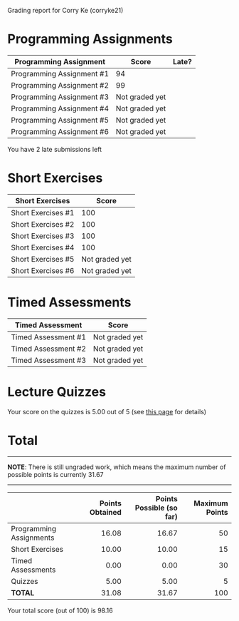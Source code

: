 Grading report for Corry Ke (corryke21)

Programming Assignments
=======================

|  Programming Assignment   |     Score      | Late? |
|---------------------------|----------------|-------|
| Programming Assignment #1 |             94 |       |
| Programming Assignment #2 |             99 |       |
| Programming Assignment #3 | Not graded yet |       |
| Programming Assignment #4 | Not graded yet |       |
| Programming Assignment #5 | Not graded yet |       |
| Programming Assignment #6 | Not graded yet |       |

You have 2 late submissions left


Short Exercises
===============

|  Short Exercises   |     Score      |
|--------------------|----------------|
| Short Exercises #1 |            100 |
| Short Exercises #2 |            100 |
| Short Exercises #3 |            100 |
| Short Exercises #4 |            100 |
| Short Exercises #5 | Not graded yet |
| Short Exercises #6 | Not graded yet |


Timed Assessments
=================

|  Timed Assessment   |     Score      |
|---------------------|----------------|
| Timed Assessment #1 | Not graded yet |
| Timed Assessment #2 | Not graded yet |
| Timed Assessment #3 | Not graded yet |


Lecture Quizzes
===============

Your score on the quizzes is 5.00 out of 5 (see [this page](lecture-details.md) for details)


Total
=====

---

**NOTE**: There is still ungraded work, which means the maximum
number of possible points is currently 31.67

---

|                         | Points Obtained | Points Possible (so far) | Maximum Points |
|-------------------------|----------------:|-------------------------:|---------------:|
| Programming Assignments |           16.08 |                    16.67 |             50 |
| Short Exercises         |           10.00 |                    10.00 |             15 |
| Timed Assessments       |            0.00 |                     0.00 |             30 |
| Quizzes                 |            5.00 |                     5.00 |              5 |
| **TOTAL**               |           31.08 |                    31.67 |            100 |

Your total score (out of 100) is 98.16

